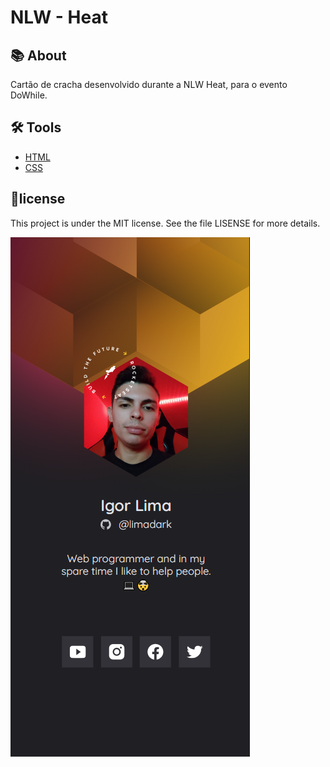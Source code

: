 <h1>NLW - Heat</h1>

## 📚 About

Cartão de cracha desenvolvido durante a NLW Heat, para o evento DoWhile.

## 🛠 Tools

- [HTML](https://developer.mozilla.org/pt-BR/docs/Web/HTML)
- [CSS](https://developer.mozilla.org/pt-BR/docs/Web/CSS)

## 🧾license

This project is under the MIT license. See the file LISENSE for more details.

<img src="./assets/img/preview.png">
